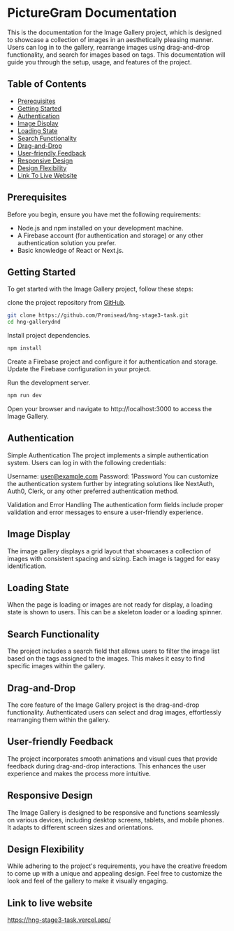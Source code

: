 # PictureGram Documentation

This is the documentation for the Image Gallery project, which is designed to showcase a collection of images in an aesthetically pleasing manner. Users can log in to the gallery, rearrange images using drag-and-drop functionality, and search for images based on tags. This documentation will guide you through the setup, usage, and features of the project.

## Table of Contents

- [Prerequisites](#prerequisites)
- [Getting Started](#getting-started)
- [Authentication](#authentication)
- [Image Display](#image-display)
- [Loading State](#loading-state)
- [Search Functionality](#search-functionality)
- [Drag-and-Drop](#drag-and-drop)
- [User-friendly Feedback](#user-friendly-feedback)
- [Responsive Design](#responsive-design)
- [Design Flexibility](#design-flexibility)
- [Link To Live Website](#link-to-live-website)

## Prerequisites

Before you begin, ensure you have met the following requirements:

- Node.js and npm installed on your development machine.
- A Firebase account (for authentication and storage) or any other authentication solution you prefer.
- Basic knowledge of React or Next.js.

## Getting Started

To get started with the Image Gallery project, follow these steps:

clone the project repository from [GitHub](https://github.com/Promisead/hng-stage3-task.git).

```bash
git clone https://github.com/Promisead/hng-stage3-task.git
cd hng-gallerydnd
```

Install project dependencies.

```bash
npm install
```

Create a Firebase project and configure it for authentication and storage. Update the Firebase configuration in your project.

Run the development server.

```bash
npm run dev
```

Open your browser and navigate to http://localhost:3000 to access the Image Gallery.

## Authentication

Simple Authentication
The project implements a simple authentication system. Users can log in with the following credentials:

Username: user@example.com
Password: 1Password
You can customize the authentication system further by integrating solutions like NextAuth, Auth0, Clerk, or any other preferred authentication method.

Validation and Error Handling
The authentication form fields include proper validation and error messages to ensure a user-friendly experience.

## Image Display

The image gallery displays a grid layout that showcases a collection of images with consistent spacing and sizing. Each image is tagged for easy identification.

## Loading State

When the page is loading or images are not ready for display, a loading state is shown to users. This can be a skeleton loader or a loading spinner.

## Search Functionality

The project includes a search field that allows users to filter the image list based on the tags assigned to the images. This makes it easy to find specific images within the gallery.

## Drag-and-Drop

The core feature of the Image Gallery project is the drag-and-drop functionality. Authenticated users can select and drag images, effortlessly rearranging them within the gallery.

## User-friendly Feedback

The project incorporates smooth animations and visual cues that provide feedback during drag-and-drop interactions. This enhances the user experience and makes the process more intuitive.

## Responsive Design

The Image Gallery is designed to be responsive and functions seamlessly on various devices, including desktop screens, tablets, and mobile phones. It adapts to different screen sizes and orientations.

## Design Flexibility

While adhering to the project's requirements, you have the creative freedom to come up with a unique and appealing design. Feel free to customize the look and feel of the gallery to make it visually engaging.

## Link to live website

https://hng-stage3-task.vercel.app/
